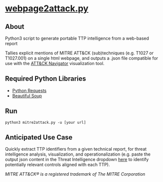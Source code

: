 # [webpage2attack.py](https://github.com/tropChaud/webpage2attack/blob/main/app/webpage2attack.py)

## About
Python3 script to generate portable TTP intelligence from a web-based report

Tallies explicit mentions of MITRE ATT&CK (sub)techniques (e.g. T1027 or T1027.001) on a single html webpage, and outputs a .json file compatible for use with the [ATT&CK Navigator](https://mitre-attack.github.io/attack-navigator/) visualization tool.

## Required Python Libraries
* [Python Requests](https://docs.python-requests.org/en/latest/user/install/#install)
* [Beautiful Soup](https://www.crummy.com/software/BeautifulSoup/bs4/doc/#installing-beautiful-soup)

## Run
<code>python3 mitre2attack.py -u [your url]</code>

## Anticipated Use Case
Quickly extract TTP identifiers from a given technical report, for threat intelligence analysis, visualization, and operationalization (e.g. paste the output json content in the Threat Intelligence dropdown [here](https://controlcompass.github.io/risk) to identify potentially relevant controls aligned with each TTP).

*MITRE ATT&CK® is a registered trademark of The MITRE Corporation*
